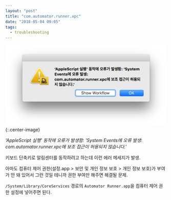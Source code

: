 ```yaml
---
layout: "post"
title: "com.automator.runner.xpc"
date: "2018-05-04 09:05"
tags:
  - troubleshooting
---
```


![message](/images/2018-05-04/automatorrunnerxpc.png){:.center-image}

*'AppleScript 실행' 동작에 오류가 발생함: 'System Events에 오류 발생: com.automator.runner.xpc에 보조 접근이 허용되지 않습니다.'*

키보드 단축키로 알림센터를 동작하려고 하는데 이런 에러 메세지가 발생.

아마도 컴퓨터 제어 권한(설정.app > 보안 및 개인 정보 보호 > 개인 정보 보호)가 부여가 안 돼 있어서 그런 것일 테니까 권한 부여만 해주면 해결될 문제.

`/System/Library/CoreServices` 경로의 `Automator Runner.app`을 컴퓨터 제어 권한 설정에 넣어주면 된다.
